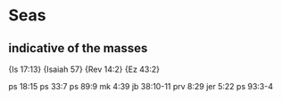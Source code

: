 # Seas
## indicative of the masses


{Is 17:13}
{Isaiah 57}
{Rev 14:2}
{Ez 43:2}


ps 18:15
ps 33:7
ps 89:9
mk 4:39
jb 38:10-11
prv 8:29
jer 5:22
ps 93:3-4

